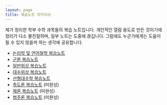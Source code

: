 ```yaml
---
layout: page
title: 복습노트 아카이브
---
```


제가 정리한 학부 수학 과목들의 복습 노트입니다. 개인적인 열람 용도로 만든 것이기에 정리가 다소 불친절하며, 일부 노트는 도중에 끊깁니다. 그럼에도 누군가에게는 도움이 될 수 있지 않을까 하는 생각에 공유합니다.

- <a href="/public/논리학 및 언어철학 복습노트.pdf">논리학 및 언어철학 복습노트</a>
- <a href="/public/군론 복습노트.pdf">군론 복습노트</a>
- <a href="/public/일반위상 복습노트.pdf">일반위상 복습노트</a>
- <a href="/public/대수위상 복습노트.pdf">대수위상 복습노트</a>
- <a href="/public/선형대수학 복습노트.pdf">선형대수학 복습노트</a>
- <a href="/public/측도론 복습노트.pdf">측도론 복습노트</a> (미완성)
- <a href="/public/체론 복습노트.pdf">체론 복습노트</a> (미완성)
- <a href="/public/범주론 복습노트.pdf">범주론 복습노트</a> (미완성)
